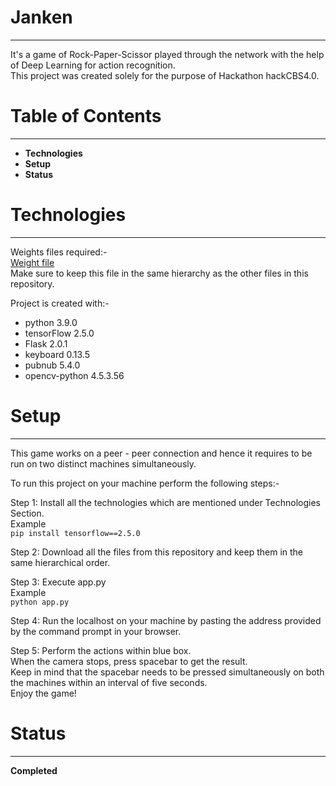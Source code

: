 # Janken
---
It's a game of Rock-Paper-Scissor played through the network with the help of Deep Learning for action recognition.</br>
This project was created solely for the purpose of Hackathon hackCBS4.0.
# Table of Contents
---
+ **Technologies**
+ **Setup**
+ **Status**

# Technologies
---
Weights files required:-</br>
[Weight file](https://drive.google.com/file/d/1gNxZ09NeJhaZmsE8fvLRtNQTNfvsEYbK/view)</br>
Make sure to keep this file in the same hierarchy as the other files in this repository. 

Project is created with:-
+ python 3.9.0
+ tensorFlow 2.5.0
+ Flask 2.0.1
+ keyboard 0.13.5
+ pubnub 5.4.0
+ opencv-python 4.5.3.56


# Setup
---
This game works on a peer - peer connection and hence it requires to be run on two distinct machines simultaneously.


To run this project on your machine perform the following steps:-

Step 1: Install all the technologies which are mentioned under Technologies Section.</br>
        Example</br>
        `pip install tensorflow==2.5.0`

Step 2: Download all the files from this repository and keep them in the same hierarchical order.

Step 3: Execute app.py</br> 
        Example</br>
        `python app.py`

Step 4: Run the localhost on your machine by pasting the address provided by the command prompt in your browser.

Step 5: Perform the actions within blue box.</br>
        When the camera stops, press spacebar to get the result.</br>
        Keep in mind that the spacebar needs to be pressed simultaneously on both the machines within an interval of five seconds.</br>
        Enjoy the game!

# Status
---
**Completed**
